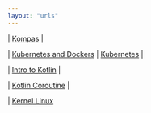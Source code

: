 ```yaml
---
layout: "urls"
---
```


| [Kompas](https://kompas.id/) |

| [Kubernetes and Dockers](https://www.youtube.com/watch?v=t8GbPocwQW0) | [Kubernetes](https://www.youtube.com/playlist?list=PL-CtdCApEFH8XrWyQAyRd6d_CKwxD8Ime) |

| [Intro to Kotlin](https://www.youtube.com/watch?v=SXLmr4Qp4OM) |

| [Kotlin Coroutine](https://www.youtube.com/watch?v=itQfBTZLOvM) |

| [Kernel Linux](https://kernel.org/)


